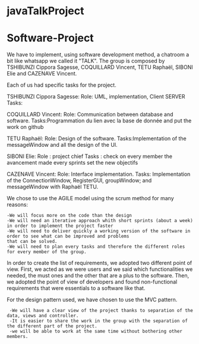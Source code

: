 # javaTalkProject
# Software-Project
We have to implement, using software development method, a chatroom a bit like whatsapp we called it "TALK". 
The group is composed by TSHIBUNZI Cippora Sagesse, COQUILLARD Vincent, TETU Raphaël, SIBONI Elie and CAZENAVE Vincent.

Each of us had specific tasks for the project.

TSHIBUNZI Cippora Sagesse: Role: UML, implementation, Client SERVER  Tasks:

COQUILLARD Vincent: Role: Communication between database and software. Tasks:Programmation du lien avec la base de donnée and put the work on github

TETU Raphaël: Role: Design of the software. Tasks:Implementation of the messageWindow and all the design of the UI.

SIBONI Elie: Role : project chief Tasks : check on every member the avancement made every sprints set the new objectifs

CAZENAVE Vincent: Role: Interface implementation. Tasks: Implementation of the ConnectionWindow, RegisterGUI, groupWindow; and messageWindow with Raphaël TETU.


We chose to use the AGILE model using the scrum method for many reasons:
  
    -We will focus more on the code than the design 
    -We will need an iterative approach whith short sprints (about a week) in order to implement the project faster
    -We will need to deliver quickly a working version of the software in order to see what can be improved and problems
    that can be solved.
    -We will need to plan every tasks and therefore the different roles for every member of the group. 
    
    
In order to create the list of requirements, we adopted two different point of view. First, we acted as we were users and we said
which functionalities we needed, the must ones and the other that are a plus to the software. Then, we adopted the point of view
of developers and found non-functional requirements that were essentials to a software like that.


For the design pattern used, we have chosen to use the MVC pattern. 
     
     -We will have a clear view of the project thanks to separation of the data, views and controller.
     -It is easier to share the work in the group with the separation of the different part of the project. 
     -we will be able to work at the same time without bothering other members. 



